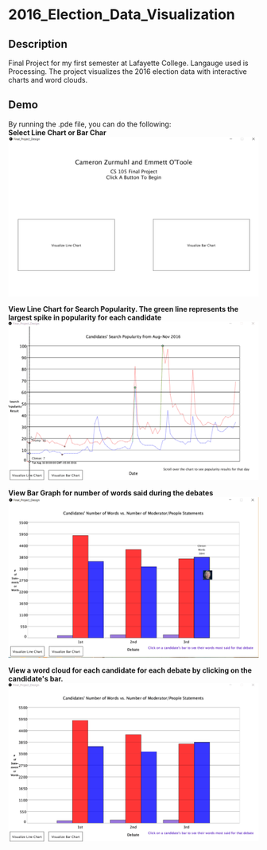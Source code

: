 # 2016_Election_Data_Visualization

## Description
Final Project for my first semester at Lafayette College. Langauge used is Processing.  The project visualizes the 2016 election data with interactive charts and word clouds.

## Demo
By running the .pde file, you can do the following:<br />
<b>Select Line Chart or Bar Char </b> <br />
<img src = "https://github.com/20zurmca/2016_Election_Data_Visualization/blob/master/demo/menu.PNG">

<b>View Line Chart for Search Popularity. The green line represents the largest spike in popularity for each candidate </b> <br />
<img src="https://github.com/20zurmca/2016_Election_Data_Visualization/blob/master/demo/lineChart.gif">

<b>View Bar Graph for number of words said during the debates</b> <br />
<img src = "https://github.com/20zurmca/2016_Election_Data_Visualization/blob/master/demo/barChart.PNG">

<b>View a word cloud for each candidate for each debate by clicking on the candidate's bar. </b><br />
<img src = "https://github.com/20zurmca/2016_Election_Data_Visualization/blob/master/demo/wordCloud.gif">

